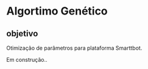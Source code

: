 # Algortimo Genético

## objetivo

Otimização de parâmetros para plataforma Smarttbot.

Em construção..